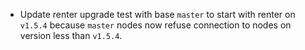 - Update renter upgrade test with base `master` to start with renter on
  `v1.5.4` because `master` nodes now refuse connection to nodes on version
  less than `v1.5.4`.